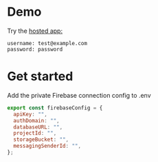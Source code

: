 
# Demo
Try the [hosted app:](https://prototype-d7d0d.web.app/#/batches)

```
username: test@example.com
password: password
```

# Get started
Add the private Firebase connection config to .env

``` js
export const firebaseConfig = {
  apiKey: "",
  authDomain: "",
  databaseURL: "",
  projectId: "",
  storageBucket: "",
  messagingSenderId: "",
};
```
